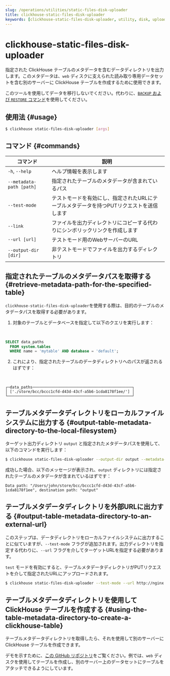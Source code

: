 ```yaml
---
slug: /operations/utilities/static-files-disk-uploader
title: clickhouse-static-files-disk-uploader
keywords: [clickhouse-static-files-disk-uploader, utility, disk, uploader]
---
```



# clickhouse-static-files-disk-uploader

指定された ClickHouse テーブルのメタデータを含むデータディレクトリを出力します。このメタデータは、`web` ディスクに支えられた読み取り専用データセットを含む別のサーバーに ClickHouse テーブルを作成するために使用できます。

このツールを使用してデータを移行しないでください。代わりに、[`BACKUP` および `RESTORE` コマンド](/operations/backup)を使用してください。

## 使用法 {#usage}

```bash
$ clickhouse static-files-disk-uploader [args]
```

## コマンド {#commands}

|コマンド|説明|
|---|---|
|`-h`, `--help`|ヘルプ情報を表示します|
|`--metadata-path [path]`|指定されたテーブルのメタデータが含まれているパス|
|`--test-mode`|テストモードを有効にし、指定されたURLにテーブルメタデータを持つPUTリクエストを送信します|
|`--link`|ファイルを出力ディレクトリにコピーする代わりにシンボリックリンクを作成します|
|`--url [url]`|テストモード用のWebサーバーのURL|
|`--output-dir [dir]`|非テストモードでファイルを出力するディレクトリ|

## 指定されたテーブルのメタデータパスを取得する {#retrieve-metadata-path-for-the-specified-table}

`clickhouse-static-files-disk-uploader`を使用する際は、目的のテーブルのメタデータパスを取得する必要があります。

1. 対象のテーブルとデータベースを指定して以下のクエリを実行します：

<br />

```sql
SELECT data_paths
  FROM system.tables
  WHERE name = 'mytable' AND database = 'default';
```

2. これにより、指定されたテーブルのデータディレクトリへのパスが返されるはずです：

<br />

```response
┌─data_paths────────────────────────────────────────────┐
│ ['./store/bcc/bccc1cfd-d43d-43cf-a5b6-1cda8178f1ee/'] │
└───────────────────────────────────────────────────────┘
```

## テーブルメタデータディレクトリをローカルファイルシステムに出力する {#output-table-metadata-directory-to-the-local-filesystem}

ターゲット出力ディレクトリ `output` と指定されたメタデータパスを使用して、以下のコマンドを実行します：

```bash
$ clickhouse static-files-disk-uploader --output-dir output --metadata-path ./store/bcc/bccc1cfd-d43d-43cf-a5b6-1cda8178f1ee/
```

成功した場合、以下のメッセージが表示され、`output` ディレクトリには指定されたテーブルのメタデータが含まれているはずです：

```repsonse
Data path: "/Users/john/store/bcc/bccc1cfd-d43d-43cf-a5b6-1cda8178f1ee", destination path: "output"
```

## テーブルメタデータディレクトリを外部URLに出力する {#output-table-metadata-directory-to-an-external-url}

このステップは、データディレクトリをローカルファイルシステムに出力することに似ていますが、`--test-mode` フラグが追加されます。出力ディレクトリを指定する代わりに、`--url` フラグを介してターゲットURLを指定する必要があります。

`test` モードを有効にすると、テーブルメタデータディレクトリがPUTリクエストを介して指定されたURLにアップロードされます。

```bash
$ clickhouse static-files-disk-uploader --test-mode --url http://nginx:80/test1 --metadata-path ./store/bcc/bccc1cfd-d43d-43cf-a5b6-1cda8178f1ee/
```

## テーブルメタデータディレクトリを使用して ClickHouse テーブルを作成する {#using-the-table-metadata-directory-to-create-a-clickhouse-table}

テーブルメタデータディレクトリを取得したら、それを使用して別のサーバーに ClickHouse テーブルを作成できます。

デモを示すために、[この GitHub リポジトリ](https://github.com/ClickHouse/web-tables-demo)をご覧ください。例では、`web` ディスクを使用してテーブルを作成し、別のサーバー上のデータセットにテーブルをアタッチできるようにしています。
